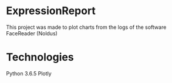 # ExpressionReport
This project was made to plot charts from the logs of the software FaceReader (Noldus)

# Technologies
Python 3.6.5
Plotly
